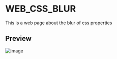 # WEB_CSS_BLUR

This is a web page about the blur of css properties

## Preview

![image](./image.png)
